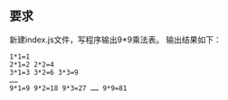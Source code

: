 ﻿## 要求 

新建index.js文件，写程序输出9*9乘法表。
输出结果如下：


```
1*1=1
2*1=2 2*2=4
3*1=3 3*2=6 3*3=9
……
9*1=9 9*2=18 9*3=27 …… 9*9=81
```
